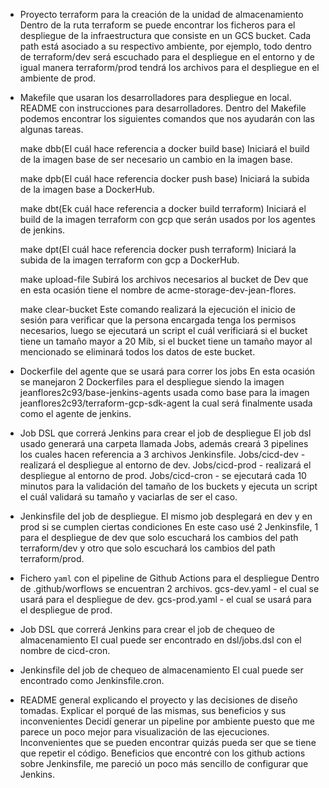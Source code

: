 - Proyecto terraform para la creación de la unidad de almacenamiento
  Dentro de la ruta terraform se puede encontrar los ficheros para el despliegue de la infraestructura que consiste en un GCS bucket.
  Cada path está asociado a su respectivo ambiente, por ejemplo, todo dentro de terraform/dev será escuchado para el despliegue en el entorno y de igual manera terraform/prod tendrá los archivos para el despliegue en el ambiente de prod.

- Makefile que usaran los desarrolladores para despliegue en local. README con instrucciones para desarrolladores.
  Dentro del Makefile podemos encontrar los siguientes comandos que nos ayudarán con las algunas tareas.

  make dbb(El cuál hace referencia a docker build base)
  Iniciará el build de la imagen base de ser necesario un cambio en la imagen base.

  make dpb(El cuál hace referencia docker push base)
  Iniciará la subida de la imagen base a DockerHub.

  make dbt(Ek cuál hace referencia a docker build terraform)
  Iniciará el build de la imagen terraform con gcp que serán usados por los agentes de jenkins.
 
  make dpt(El cuál hace referencia docker push terraform)
  Iniciará la subida de la imagen terraform con gcp a DockerHub.

  make upload-file
  Subirá los archivos necesarios al bucket de Dev que en esta ocasión tiene el nombre de  acme-storage-dev-jean-flores.

  make clear-bucket
  Este comando realizará la ejecución el inicio de sesión para verificar que la persona encargada tenga los permisos necesarios, luego se ejecutará un script el cuál verificiará si el bucket tiene un tamaño mayor a 20 Mib, si el bucket tiene un tamaño mayor al mencionado se eliminará todos los datos de este bucket.

- Dockerfile del agente que se usará para correr los jobs
  En esta ocasión se manejaron 2 Dockerfiles para el despliegue siendo la imagen jeanflores2c93/base-jenkins-agents usada como base para la imagen jeanflores2c93/terraform-gcp-sdk-agent la cual será finalmente usada como el agente de jenkins.

- Job DSL que correrá Jenkins para crear el job de despliegue
  El job dsl usado generará una carpeta llamada Jobs, además creará 3 pipelines los cuales hacen referencia a 3 archivos Jenkinsfile.
  Jobs/cicd-dev - realizará el despliegue al entorno de dev.
  Jobs/cicd-prod - realizará el despliegue al entorno de prod.
  Jobs/cicd-cron - se ejecutará cada 10 minutos para la validación del tamaño de los buckets y ejecuta un script el cuál validará su tamaño y vaciarlas de ser el caso.

- Jenkinsfile del job de despliegue. El mismo job desplegará en dev y en prod si se cumplen ciertas condiciones
  En este caso usé 2 Jenkinsfile, 1 para el despliegue de dev que solo escuchará los cambios del path terraform/dev y otro que solo escuchará los cambios del path terraform/prod.

- Fichero `yaml` con el pipeline de Github Actions para el despliegue
  Dentro de .github/worflows se encuentran 2 archivos.
  gcs-dev.yaml - el cual se usará para el despliegue de dev.
  gcs-prod.yaml - el cual se usará para el despliegue de prod.

- Job DSL que correrá Jenkins para crear el job de chequeo de almacenamiento
  El cual puede ser encontrado en dsl/jobs.dsl con el nombre de cicd-cron.

- Jenkinsfile del job de chequeo de almacenamiento
  El cual puede ser encontrado como Jenkinsfile.cron.

- README general explicando el proyecto y las decisiones de diseño tomadas. Explicar el porqué de las mismas, sus beneficios y sus inconvenientes
  Decidí generar un pipeline por ambiente puesto que me parece un poco mejor para visualización de las ejecuciones.
  Inconvenientes que se pueden encontrar quizás pueda ser que se tiene que repetir el código.
  Beneficios que encontré con los github actions sobre Jenkinsfile, me pareció un poco más sencillo de configurar que Jenkins.
